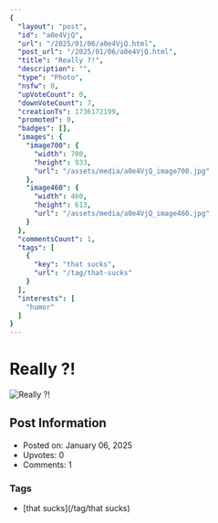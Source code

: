 ```yaml
---
{
  "layout": "post",
  "id": "a0e4VjQ",
  "url": "/2025/01/06/a0e4VjQ.html",
  "post_url": "/2025/01/06/a0e4VjQ.html",
  "title": "Really ?!",
  "description": "",
  "type": "Photo",
  "nsfw": 0,
  "upVoteCount": 0,
  "downVoteCount": 7,
  "creationTs": 1736172199,
  "promoted": 0,
  "badges": [],
  "images": {
    "image700": {
      "width": 700,
      "height": 933,
      "url": "/assets/media/a0e4VjQ_image700.jpg"
    },
    "image460": {
      "width": 460,
      "height": 613,
      "url": "/assets/media/a0e4VjQ_image460.jpg"
    }
  },
  "commentsCount": 1,
  "tags": [
    {
      "key": "that sucks",
      "url": "/tag/that-sucks"
    }
  ],
  "interests": [
    "humor"
  ]
}
---
```


# Really ?!

![Really ?!](/assets/media/a0e4VjQ_image700.jpg)

## Post Information

- Posted on: January 06, 2025
- Upvotes: 0
- Comments: 1

### Tags

- [that sucks](/tag/that sucks)

